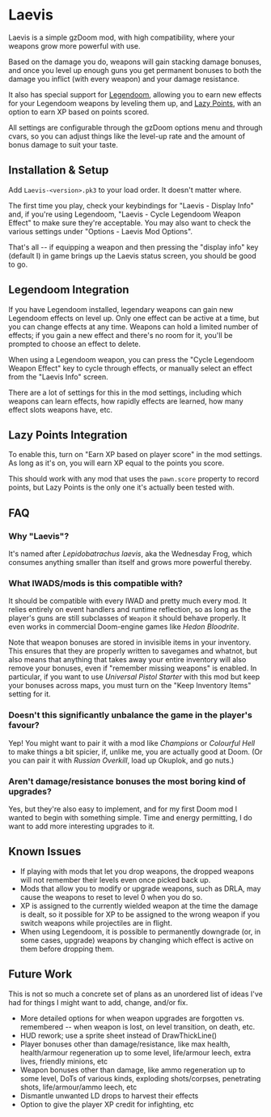 # Laevis

Laevis is a simple gzDoom mod, with high compatibility, where your weapons grow more powerful with use.

Based on the damage you do, weapons will gain stacking damage bonuses, and once you level up enough guns you get permanent bonuses to both the damage you inflict (with every weapon) and your damage resistance.

It also has special support for [Legendoom](https://forum.zdoom.org/viewtopic.php?t=51035), allowing you to earn new effects for your Legendoom weapons by leveling them up, and [Lazy Points](https://forum.zdoom.org/viewtopic.php?f=105&t=66565), with an option to earn XP based on points scored.

All settings are configurable through the gzDoom options menu and through cvars, so you can adjust things like the level-up rate and the amount of bonus damage to suit your taste.

## Installation & Setup

Add `Laevis-<version>.pk3` to your load order. It doesn't matter where.

The first time you play, check your keybindings for "Laevis - Display Info" and, if you're using Legendoom, "Laevis - Cycle Legendoom Weapon Effect" to make sure they're acceptable. You may also want to check the various settings under "Options - Laevis Mod Options".

That's all -- if equipping a weapon and then pressing the "display info" key (default I) in game brings up the Laevis status screen, you should be good to go.

## Legendoom Integration

If you have Legendoom installed, legendary weapons can gain new Legendoom effects on level up. Only one effect can be active at a time, but you can change effects at any time. Weapons can hold a limited number of effects; if you gain a new effect and there's no room for it, you'll be prompted to choose an effect to delete.

When using a Legendoom weapon, you can press the "Cycle Legendoom Weapon Effect" key to cycle through effects, or manually select an effect from the "Laevis Info" screen.

There are a lot of settings for this in the mod settings, including which weapons can learn effects, how rapidly effects are learned, how many effect slots weapons have, etc.

## Lazy Points Integration

To enable this, turn on "Earn XP based on player score" in the mod settings. As long as it's on, you will earn XP equal to the points you score.

This should work with any mod that uses the `pawn.score` property to record points, but Lazy Points is the only one it's actually been tested with.

## FAQ

### Why "Laevis"?

It's named after *Lepidobatrachus laevis*, aka the Wednesday Frog, which consumes anything smaller than itself and grows more powerful thereby.

### What IWADS/mods is this compatible with?

It should be compatible with every IWAD and pretty much every mod. It relies entirely on event handlers and runtime reflection, so as long as the player's guns are still subclasses of `Weapon` it should behave properly. It even works in commercial Doom-engine games like *Hedon Bloodrite*.

Note that weapon bonuses are stored in invisible items in your inventory. This ensures that they are properly written to savegames and whatnot, but also means that anything that takes away your entire inventory will also remove your bonuses, even if "remember missing weapons" is enabled. In particular, if you want to use *Universal Pistol Starter* with this mod but keep your bonuses across maps, you must turn on the "Keep Inventory Items" setting for it.

### Doesn't this significantly unbalance the game in the player's favour?

Yep! You might want to pair it with a mod like *Champions* or *Colourful Hell* to make things a bit spicier, if, unlike me, you are actually good at Doom. (Or you can pair it with *Russian Overkill*, load up Okuplok, and go nuts.)

### Aren't damage/resistance bonuses the most boring kind of upgrades?

Yes, but they're also easy to implement, and for my first Doom mod I wanted to begin with something simple. Time and energy permitting, I do want to add more interesting upgrades to it.

## Known Issues

- If playing with mods that let you drop weapons, the dropped weapons will not remember their levels even once picked back up.
- Mods that allow you to modify or upgrade weapons, such as DRLA, may cause the weapons to reset to level 0 when you do so.
- XP is assigned to the currently wielded weapon at the time the damage is dealt, so it possible for XP to be assigned to the wrong weapon if you switch weapons while projectiles are in flight.
- When using Legendoom, it is possible to permanently downgrade (or, in some cases, upgrade) weapons by changing which effect is active on them before dropping them.

## Future Work

This is not so much a concrete set of plans as an unordered list of ideas I've had for things I might want to add, change, and/or fix.
- More detailed options for when weapon upgrades are forgotten vs. remembered -- when weapon is lost, on level transition, on death, etc.
- HUD rework; use a sprite sheet instead of DrawThickLine()
- Player bonuses other than damage/resistance, like max health, health/armour regeneration up to some level, life/armour leech, extra lives, friendly minions, etc
- Weapon bonuses other than damage, like ammo regeneration up to some level, DoTs of various kinds, exploding shots/corpses, penetrating shots, life/armour/ammo leech, etc
- Dismantle unwanted LD drops to harvest their effects
- Option to give the player XP credit for infighting, etc
